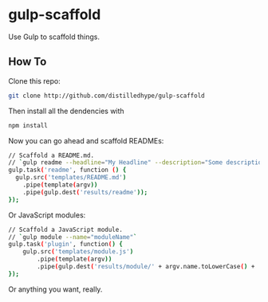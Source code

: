 # gulp-scaffold

Use Gulp to scaffold things.

## How To

Clone this repo:

```sh
git clone http://github.com/distilledhype/gulp-scaffold
```

Then install all the dendencies with 

```js
npm install 
```

Now you can go ahead and scaffold READMEs:

```sh
// Scaffold a README.md.
// `gulp readme --headline="My Headline" --description="Some description."`
gulp.task('readme', function () {
  gulp.src('templates/README.md')
    .pipe(template(argv))
    .pipe(gulp.dest('results/readme'));
});
```

Or JavaScript modules:

```sh
// Scaffold a JavaScript module.
// `gulp module --name="moduleName"`
gulp.task('plugin', function() {
	gulp.src('templates/module.js')
		.pipe(template(argv))
		.pipe(gulp.dest('results/module/' + argv.name.toLowerCase() + '.js'));
});
```

Or anything you want, really.
